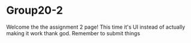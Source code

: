 # Group20-2
Welcome the the assignment 2 page! This time it's UI instead of actually making it work thank god.
Remember to submit things
